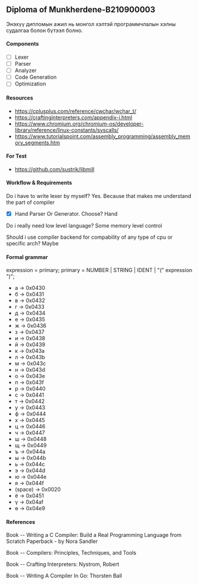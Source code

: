 ## Diploma of Munkherdene-B210900003

Энэхүү дипломын ажил нь монгол хэлтэй программчлалын хэлны судалгаа болон бүтээл болно.

#### Components

- [ ] Lexer
- [ ] Parser
- [ ] Analyzer
- [ ] Code Generation
- [ ] Optimization

#### Resources

- https://cplusplus.com/reference/cwchar/wchar_t/
- https://craftinginterpreters.com/appendix-i.html
- https://www.chromium.org/chromium-os/developer-library/reference/linux-constants/syscalls/
- https://www.tutorialspoint.com/assembly_programming/assembly_memory_segments.htm

#### For Test

- https://github.com/sustrik/libmill

#### Workflow & Requirements

Do i have to write lexer by myself?
Yes. Because that makes me understand the part of compiler

- [x] Hand Parser Or Generator. Choose?
      Hand

Do i really need low level language?
Some memory level control

Should i use compiler backend for compability of any type of cpu or specific arch?
Maybe

#### Formal grammar

expression = primary;
primary = NUMBER | STRING | IDENT | "(" expression ")";

- а -> 0x0430
- б -> 0x0431
- в -> 0x0432
- г -> 0x0433
- д -> 0x0434
- е -> 0x0435
- ж -> 0x0436
- з -> 0x0437
- и -> 0x0438
- й -> 0x0439
- к -> 0x043a
- л -> 0x043b
- м -> 0x043c
- н -> 0x043d
- о -> 0x043e
- п -> 0x043f
- р -> 0x0440
- с -> 0x0441
- т -> 0x0442
- у -> 0x0443
- ф -> 0x0444
- х -> 0x0445
- ц -> 0x0446
- ч -> 0x0447
- ш -> 0x0448
- щ -> 0x0449
- ъ -> 0x044a
- ы -> 0x044b
- ь -> 0x044c
- э -> 0x044d
- ю -> 0x044e
- я -> 0x044f
- (space) -> 0x0020
- ё -> 0x0451
- ү -> 0x04af
- ө -> 0x04e9

#### References

Book -- Writing a C Compiler: Build a Real Programming Language from Scratch Paperback - by Nora Sandler

Book -- Compilers: Principles, Techniques, and Tools

Book -- Crafting Interpreters: Nystrom, Robert

Book -- Writing A Compiler In Go: Thorsten Ball

